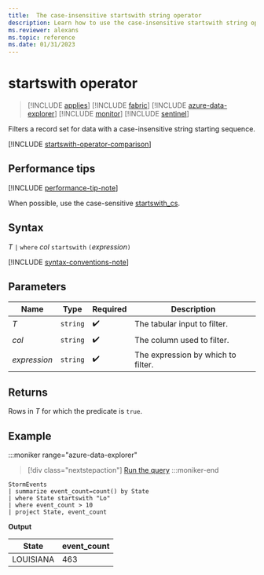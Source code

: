 ```yaml
---
title:  The case-insensitive startswith string operator
description: Learn how to use the case-insensitive startswith string operator to filter a record set with a case-insensitive string starting sequence.
ms.reviewer: alexans
ms.topic: reference
ms.date: 01/31/2023
---
```

# startswith operator

> [!INCLUDE [applies](../includes/applies-to-version/applies.md)] [!INCLUDE [fabric](../includes/applies-to-version/fabric.md)] [!INCLUDE [azure-data-explorer](../includes/applies-to-version/azure-data-explorer.md)] [!INCLUDE [monitor](../includes/applies-to-version/monitor.md)] [!INCLUDE [sentinel](../includes/applies-to-version/sentinel.md)]

Filters a record set for data with a case-insensitive string starting sequence.

[!INCLUDE [startswith-operator-comparison](../includes/startswith-operator-comparison.md)]

## Performance tips

[!INCLUDE [performance-tip-note](../includes/performance-tip-note.md)]

When possible, use the case-sensitive [startswith_cs](startswith-cs-operator.md).

## Syntax

*T* `|` `where` *col* `startswith` `(`*expression*`)`

[!INCLUDE [syntax-conventions-note](../includes/syntax-conventions-note.md)]

## Parameters

| Name | Type | Required | Description |
|--|--|--|--|
| *T* | `string` |  :heavy_check_mark: | The tabular input to filter.|
| *col* | `string` |  :heavy_check_mark: | The column used to filter.|
| *expression* | `string` |  :heavy_check_mark: | The expression by which to filter.|

## Returns

Rows in *T* for which the predicate is `true`.

## Example

:::moniker range="azure-data-explorer"
> [!div class="nextstepaction"]
> <a href="https://dataexplorer.azure.com/clusters/help/databases/Samples?query=H4sIAAAAAAAAAwsuyS/KdS1LzSsp5qpRKC7NzU0syqxKVUgFCcUn55fmldiCSQ1NhaRKheCSxJJUoMLyjNSiVAhPobgksaikuDyzJENBySdfCS6LZISCnYKhAVCioCg/KzW5BKJRB1kFAIySNF2IAAAA" target="_blank">Run the query</a>
:::moniker-end

```kusto
StormEvents
| summarize event_count=count() by State
| where State startswith "Lo"
| where event_count > 10
| project State, event_count
```

**Output**

|State|event_count|
|-----|-----------|
|LOUISIANA|463|  
